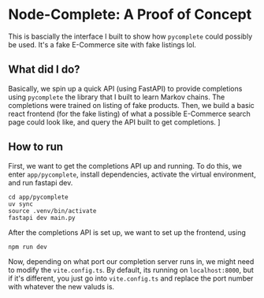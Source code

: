 # Node-Complete: A Proof of Concept

This is bascially the interface I built to show how `pycomplete` could possibly be used. It's a fake E-Commerce site with fake listings lol.

## What did I do?
Basically, we spin up a quick API (using FastAPI) to provide completions using `pycomplete` the library that I built to learn Markov chains. The completions were trained on listing
of fake products. Then, we build a basic react frontend (for the fake listing) of what a possible E-Commerce search page could look like, and query the API built to get completions. ]

## How to run
First, we want to get the completions API up and running. To do this, we enter `app/pycomplete`, install dependencies, activate the virtual environment, and run fastapi dev.

```
cd app/pycomplete
uv sync
source .venv/bin/activate
fastapi dev main.py
```

After the completions API is set up, we want to set up the frontend, using

```
npm run dev
```

Now, depending on what port our completion server runs in, we might need to modify the `vite.config.ts`. By default, its running on `localhost:8000`, but if it's different,
you just go into `vite.config.ts` and replace the port number with whatever the new valuds is.